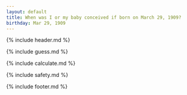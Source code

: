 ```yaml
---
layout: default
title: When was I or my baby conceived if born on March 29, 1909?
birthday: Mar 29, 1909
---
```


{% include header.md %}

{% include guess.md %}

{% include calculate.md %}

{% include safety.md %}

{% include footer.md %}



